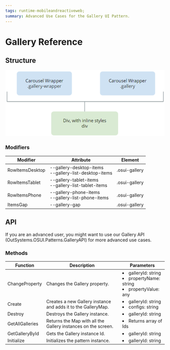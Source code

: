 ```yaml
---
tags: runtime-mobileandreactiveweb;  
summary: Advanced Use Cases for the Gallery UI Pattern.
---
```


# Gallery Reference

## Structure

![Gallery Structure](images/gallery-diag.png)

### Modifiers

| **Modifier** | **Attribute** | **Element** | 
|---|---|---|  
|RowItemsDesktop|--gallery-desktop-items <br/>--gallery-list-desktop-items|.osui-gallery|  
|RowItemsTablet|--gallery-tablet-items <br/>--gallery-list-tablet-items|.osui-gallery|  
|RowItemsPhone|--gallery-phone-items<br/>--gallery-list-phone-items|.osui-gallery|  
|ItemsGap|--gallery-gap|.osui-gallery|  


## API

If you are an advanced user, you might want to use our Gallery API (OutSystems.OSUI.Patterns.GalleryAPI) for more advanced use cases.

### Methods

| **Function** | **Description** | **Parameters** | 
|---|---|---|
|ChangeProperty|Changes the Gallery property.|<li>galleryId: string</li> <li>propertyName: string</li> <li>propertyValue: any</li>|
|Create|Creates a new Gallery instance and adds it to the GalleryMap.|<li>galleryId: string <li>configs: string|
|Destroy|Destroys the Gallery instance.|<li>galleryId: string|
|GetAllGalleries|Returns the Map with all the Gallery instances on the screen.|<li>Returns array of Ids|
|GetGalleryById|Gets the Gallery instance Id.|<li>galleryId: string|
|Initialize|Initializes the pattern instance.|<li>galleryId: string|



